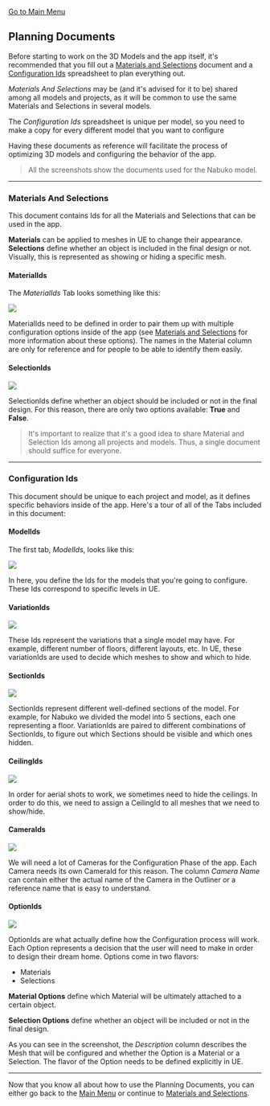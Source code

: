 <a href=".\Documentation.md">Go to Main Menu</a>

<h2>Planning Documents</h2>

<p>Before starting to work on the 3D Models and the app itself, it's recommended that you fill out a <a href="https://docs.google.com/spreadsheets/d/1tirKEcfqgEeAbgIboBKJhHMu6JjnoDh1ypMFOgjFHaI/edit?usp=sharing" target="_blank">Materials and Selections</a> document and a <a href="https://docs.google.com/spreadsheets/d/1TJ2FMF50aW9vsFhHdnmLKUKm8cefDa5NJK4YjgLp7M8/edit?usp=sharing" target="_blank">Configuration Ids</a> spreadsheet to plan everything out.</p>
<p><em>Materials And Selections</em> may be (and it's advised for it to be) shared among all models and projects, as it will be common to use the same Materials and Selections in several models.</p>
<p>The <em>Configuration Ids</em> spreadsheet is unique per model, so you need to make a copy for every different model that you want to configure</p>

<p>Having these documents as reference will facilitate the process of optimizing 3D models and configuring the behavior of the app.</p>

> All the screenshots show the documents used for the Nabuko model.

***

<h3>Materials And Selections</h3>

<p>This document contains Ids for all the Materials and Selections that can be used in the app.</p>
<p><strong>Materials</strong> can be applied to meshes in UE to change their appearance. <strong>Selections</strong> define whether an object is included in the final design or not. Visually, this is represented as showing or hiding a specific mesh.</p>

<h4>MaterialIds</h4>

<p>The <em>MaterialIds</em> Tab looks something like this:</p>

<img src="./Images/Template_MaterialIds.png">

<p>MaterialIds need to be defined in order to pair them up with multiple configuration options inside of the app (see <a href=".\MaterialsAndSelections.md">Materials and Selections</a> for more information about these options). The names in the Material column are only for reference and for people to be able to identify them easily.</p>

<h4>SelectionIds</h4>

<img src="./Images/Template_SelectionIds.png">

<p>SelectionIds define whether an object should be included or not in the final design. For this reason, there are only two options available: <strong>True</strong> and <strong>False</strong>.</p>

> It's important to realize that it's a good idea to share Material and Selection Ids among all projects and models. Thus, a single document should suffice for everyone.

***

<h3>Configuration Ids</h3>

<p>This document should be unique to each project and model, as it defines specific behaviors inside of the app. Here's a tour of all of the Tabs included in this document:</p>

<h4>ModelIds</h4>

<p>The first tab, <em>ModelIds</em>, looks like this:</p>

<img src="./Images/Template_ModelIds.png">

<p>In here, you define the Ids for the models that you're going to configure. These Ids correspond to specific levels in UE.</p>

<h4>VariationIds</h4>

<img src="./Images/Template_VariationIds.png">

<p>These Ids represent the variations that a single model may have. For example, different number of floors, different layouts, etc. In UE, these variationIds are used to decide which meshes to show and which to hide.</p>

<h4>SectionIds</h4>

<img src="./Images/Template_SectionIds.png">

<p>SectionIds represent different well-defined sections of the model. For example, for Nabuko we divided the model into 5 sections, each one representing a floor. VariationIds are paired to different combinations of SectionIds, to figure out which Sections should be visible and which ones hidden.</p>

<h4>CeilingIds</h4>

<img src="./Images/Template_CeilingIds.png">

<p>In order for aerial shots to work, we sometimes need to hide the ceilings. In order to do this, we need to assign a CeilingId to all meshes that we need to show/hide.</p>

<h4>CameraIds</h4>

<img src="./Images/Template_CameraIds.png">

<p>We will need a lot of Cameras for the Configuration Phase of the app. Each Camera needs its own CameraId for this reason. The column <em>Camera Name</em> can contain either the actual name of the Camera in the Outliner or a reference name that is easy to understand.</p>

<h4>OptionIds</h4>

<img src="./Images/Template_OptionIds.png">

<p>OptionIds are what actually define how the Configuration process will work. Each Option represents a decision that the user will need to make in order to design their dream home. Options come in two flavors:</p>

- Materials
- Selections

<p><strong>Material Options</strong> define which Material will be ultimately attached to a certain object.</p>
<p><strong>Selection Options</strong> define whether an object will be included or not in the final design.</p>
<p>As you can see in the screenshot, the <em>Description</em> column describes the Mesh that will be configured and whether the Option is a Material or a Selection. The flavor of the Option needs to be defined explicitly in UE.</p>

***

<p>Now that you know all about how to use the Planning Documents, you can either go back to the <a href=".\Documentation.md">Main Menu</a> or continue to <a href=".\MaterialsAndSelections.md">Materials and Selections</a>.</p>